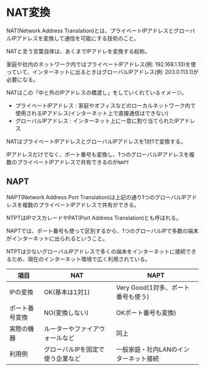 # NAT変換

NAT(Network Address Translation)とは、プライベートIPアドレスとグローバルIPアドレスを変換して通信を可能にする技術のこと。

NATと言う言葉自体は、あくまでIPアドレを変換する総称。

家庭や社内のネットワーク内ではプライベートIPアドレス(例: 192.168.1.10)を使っていて、インターネットに出るときはグローバルIPアドレス(例: 203.0.113.1)が必要になる。

NATはこの「中と外のIPアドレスの橋渡し」をしていくれているイメージ。

- プライベートIPアドレス : 家庭やオフィスなどのローカルネットワーク内で使用されるIPアドレス(インターネット上で直接通信はできない)
- グローバルIPアドレス : インターネット上に一意に割り当てられたIPアドレス

NATはプライベートIPアドレスとグローバルIPアドレスを1対1で変換する。

IPアドレスだけでなく、ポート番号も変換し、1つのグローバルIPアドレスを複数のプライベートIPアドレスで共有できるのが`NAPT`

## NAPT

NAPT(Network Address Port Translation)は上記の通り1つのグローバルIPアドレスを複数のプライベートIPアドレスで共有ができる。

NTPTはIPマスカレードやPAT(Port Address Translation)とも呼ばれる。

NAPTでは、ポート番号も使って区別するから、1つのグローバルIPで多数の端末がインターネットに出られるということ。

NTPTは少ないグローバルIPアドレスで多くの端末をインターネットに接続できるため、現在のインターネット環境で広く利用されている。

| 項目           | NAT                              | NAPT                                  |
|----------------|----------------------------------|---------------------------------------|
| IPの変換       | OK(基本は1対1)                   | Very Good(1対多、ポート番号も使う)    |
| ポート番号変換 | NO(変換しない)                   | OKポート番号も変換)                   |
| 実際の機器     | ルーターやファイアウォールなど   | 同上                                  |
| 利用例         | グローバルIPを固定で使う企業など | 一般家庭・社内LANのインターネット接続 |

